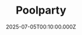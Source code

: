 ---
title: "Poolparty"
date: 2025-07-05T00:10:00.000Z
description: Die Poolparty beginnt um 18 Uhr
---